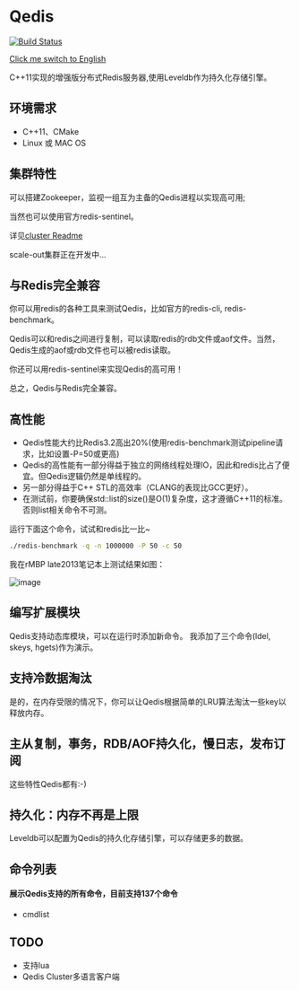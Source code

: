 # Qedis
[![Build Status](https://travis-ci.org/loveyacper/Qedis.svg?branch=master)](https://travis-ci.org/loveyacper/Qedis)

[Click me switch to English](README.en.md)

C++11实现的增强版分布式Redis服务器,使用Leveldb作为持久化存储引擎。

## 环境需求
* C++11、CMake
* Linux 或 MAC OS

## 集群特性
 可以搭建Zookeeper，监视一组互为主备的Qedis进程以实现高可用;

 当然也可以使用官方redis-sentinel。

 详见[cluster Readme](QCluster/README.md)

 scale-out集群正在开发中...

## 与Redis完全兼容
 你可以用redis的各种工具来测试Qedis，比如官方的redis-cli, redis-benchmark。

 Qedis可以和redis之间进行复制，可以读取redis的rdb文件或aof文件。当然，Qedis生成的aof或rdb文件也可以被redis读取。

 你还可以用redis-sentinel来实现Qedis的高可用！

 总之，Qedis与Redis完全兼容。

## 高性能
- Qedis性能大约比Redis3.2高出20%(使用redis-benchmark测试pipeline请求，比如设置-P=50或更高)
- Qedis的高性能有一部分得益于独立的网络线程处理IO，因此和redis比占了便宜。但Qedis逻辑仍然是单线程的。
- 另一部分得益于C++ STL的高效率（CLANG的表现比GCC更好）。
- 在测试前，你要确保std::list的size()是O(1)复杂度，这才遵循C++11的标准。否则list相关命令不可测。

运行下面这个命令，试试和redis比一比~
```bash
./redis-benchmark -q -n 1000000 -P 50 -c 50
```

 我在rMBP late2013笔记本上测试结果如图：

![image](https://github.com/loveyacper/Qedis/blob/master/performance.png)


## 编写扩展模块
 Qedis支持动态库模块，可以在运行时添加新命令。
 我添加了三个命令(ldel, skeys, hgets)作为演示。

## 支持冷数据淘汰
 是的，在内存受限的情况下，你可以让Qedis根据简单的LRU算法淘汰一些key以释放内存。

## 主从复制，事务，RDB/AOF持久化，慢日志，发布订阅
 这些特性Qedis都有:-)

## 持久化：内存不再是上限
 Leveldb可以配置为Qedis的持久化存储引擎，可以存储更多的数据。


## 命令列表
#### 展示Qedis支持的所有命令，目前支持137个命令
- cmdlist

## TODO
* 支持lua
* Qedis Cluster多语言客户端
